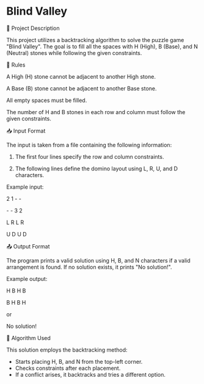 # Blind Valley

📌 Project Description

This project utilizes a backtracking algorithm to solve the puzzle game "Blind Valley". The goal is to fill all the spaces with H (High), B (Base), and N (Neutral) stones while following the given constraints.

🚀 Rules

A High (H) stone cannot be adjacent to another High stone.

A Base (B) stone cannot be adjacent to another Base stone.

All empty spaces must be filled.

The number of H and B stones in each row and column must follow the given constraints.

📥 Input Format

The input is taken from a file containing the following information:
1. The first four lines specify the row and column constraints.
   
2. The following lines define the domino layout using L, R, U, and D characters.
   
Example input:

2 1 \- \-

\- \- 3 2

L R L R

U D U D

📤 Output Format

The program prints a valid solution using H, B, and N characters if a valid arrangement is found. If no solution exists, it prints "No solution!".

Example output:

H B H B

B H B H

or

No solution!

📜 Algorithm Used

This solution employs the backtracking method:
* Starts placing H, B, and N from the top-left corner.
* Checks constraints after each placement.
* If a conflict arises, it backtracks and tries a different option.
